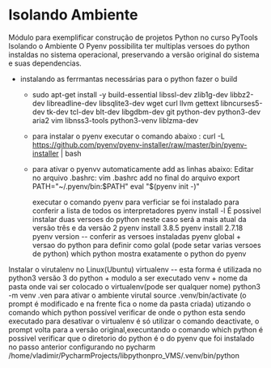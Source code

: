 # Isolando Ambiente
Módulo para exemplificar construção de projetos Python no curso PyTools
Isolando o Ambiente 
 O Pyenv possibilita ter multiplas versoes do python instaldas no sistema operacional, preservando a versão original do sistema e suas dependencias. 

 * instalando as ferrmantas necessárias para o python fazer o build 
   - sudo apt-get install -y build-essential libssl-dev zlib1g-dev libbz2-dev libreadline-dev libsqlite3-dev wget curl llvm gettext libncurses5-dev tk-dev tcl-dev blt-dev libgdbm-dev git python-dev python3-dev aria2 vim libnss3-tools python3-venv liblzma-dev
 
   - para instalar o pyenv executar o comando abaixo : 
       curl -L https://github.com/pyenv/pyenv-installer/raw/master/bin/pyenv-installer | bash
   - para ativar o pyenvv automaticamente add as linhas abaixo: 
      Editar no arquivo .bashrc:
      vim .bashrc
      add no final do arquivo 
      export PATH="~/.pyenv/bin:$PATH"
      eval "$(pyenv init -)"
      
      
      executar o comando pyenv para verficiar se foi instalado 
      para conferir a lista de todos os interpretadores 
         pyenv install -l
      É possivel instalar duas versoes do python neste caso será a mais atual da versão três e da versão 2 
        pyenv install 3.8.5 
        pyenv install 2.7.18 
        pyenv version -- conferir as versoes instaladas 
        pyenv global + versao do python para definir como golal (pode setar varias versoes de python) 
        which python mostra exatamente o python do pyenv 
    
  Instalar o virutalenv no Linux(Ubuntu) 
      virtualenv -- 
      esta forma é utilizada no python3 
      versão 3 do python + modulo a ser executado venv + nome da pasta onde vai ser colocado o virtualenv(pode ser qualquer nome) 
      python3 -m venv .ven
      para ativar o ambiente virutal
      source .venv/bin/activate (o prompt  é modificado e na frente fica o nome da pasta criada)
      utizando o comando which python  possível verificar de onde o python esta sendo executado 
      para desativar o virtualenv é só utilizar o comando deactivate, o prompt volta para a versão original,execuntando o comando which python é possivel verificar  que o diretorio do python é o do pyenv que foi instalado no passo anterior 
      configurando no pycharm
      /home/vladimir/PycharmProjects/libpythonpro_VMS/.venv/bin/python